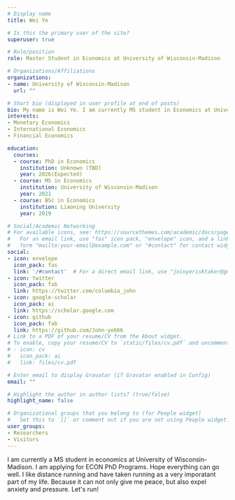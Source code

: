 ```yaml
---
# Display name
title: Wei Ye

# Is this the primary user of the site?
superuser: true

# Role/position
role: Master Student in Economics at University of Wisconsin-Madison

# Organizations/Affiliations
organizations:
- name: University of Wisconsin-Madison
  url: ""

# Short bio (displayed in user profile at end of posts)
bio: My name is Wei Ye. I am currently MS student in Economics at University of Wisconsin-Madison.
interests:
- Monetary Economics
- International Economics
- Financial Economics

education:
  courses:
  - course: PhD in Economics
    institution: Unknown (TBD)
    year: 2026(Expected)
  - course: MS in Economics
    institution: University of Wisconsin-Madison
    year: 2021
  - course: BSc in Economics
    institution: Liaoning University
    year: 2019

# Social/Academic Networking
# For available icons, see: https://sourcethemes.com/academic/docs/page-builder/#icons
#   For an email link, use "fas" icon pack, "envelope" icon, and a link in the
#   form "mailto:your-email@example.com" or "#contact" for contact widget.
social:
- icon: envelope
  icon_pack: fas
  link: '/#contact'  # For a direct email link, use "joinyerisktaker@gmail.com".
- icon: twitter
  icon_pack: fab
  link: https://twitter.com/columbia_john
- icon: google-scholar
  icon_pack: ai
  link: https://scholar.google.com
- icon: github
  icon_pack: fab
  link: https://github.com/John-ye666
# Link to a PDF of your resume/CV from the About widget.
# To enable, copy your resume/CV to `static/files/cv.pdf` and uncomment the lines below.
# - icon: cv
#   icon_pack: ai
#   link: files/cv.pdf

# Enter email to display Gravatar (if Gravatar enabled in Config)
email: ""

# Highlight the author in author lists? (true/false)
highlight_name: false

# Organizational groups that you belong to (for People widget)
#   Set this to `[]` or comment out if you are not using People widget.
user_groups:
- Researchers
- Visitors
---
```


I am currently a MS student in economics at University of Wisconsin-Madison. I am applying for ECON PhD Programs. Hope everything can go well. I like distance running and have taken running as a very imporatant part of my life. Because it can not only give me peace, but also expel anxiety and pressure. Let's run! 
